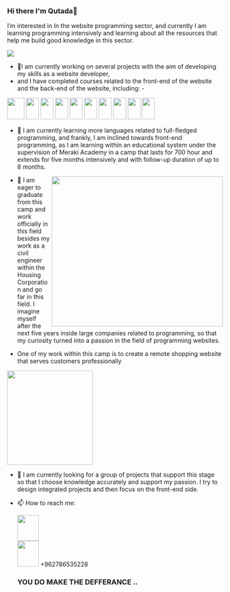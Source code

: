 ### Hi there I'm Qutada👋


 I’m interested in In the website programming sector, and currently I am learning programming intensively and learning about all the resources that help me build good knowledge in this sector. 

    
<img src="https://github.com/QtadaAlBalwe/QtadaAlBalwe/assets/132203498/7a986d69-0e21-4144-809c-a8c94faa5626"/>





- 🔭I am currently working on several projects with the aim of developing my skills as a website developer,
-  and I have completed courses related to the front-end of the website and the back-end of the website, including: -
  
  <span><img src="https://user-images.githubusercontent.com/74038190/212257454-16e3712e-945a-4ca2-b238-408ad0bf87e6.gif" width="40" height="50" />
  <img src="https://user-images.githubusercontent.com/74038190/238200426-29fd6286-4e7b-4d6c-818f-c4765d5e39a9.gif" width="30" height="50"/>
  <img src="https://user-images.githubusercontent.com/74038190/238200428-67f477ed-6624-42da-99f0-1a7b1a16eecb.gif" width="30" height="50"/>
  <img src="https://user-images.githubusercontent.com/74038190/212257460-738ff738-247f-4445-a718-cdd0ca76e2db.gif" width="30" height="50"/>
  <img src="https://user-images.githubusercontent.com/74038190/212257467-871d32b7-e401-42e8-a166-fcfd7baa4c6b.gif" width="30" height="50"/>
  <img src="https://user-images.githubusercontent.com/74038190/238200441-1a797f46-efe4-41e6-9e75-5303e1bbcbfa.gif" width="30" height="50"/>
  <img src="https://user-images.githubusercontent.com/74038190/238200620-398b19b1-9aae-4c1f-8bc0-d172a2c08d68.gif" width="30" height="50"/>
  <img src="https://user-images.githubusercontent.com/74038190/212281775-b468df30-4edc-4bf8-a4ee-f52e1aaddc86.gif" width="30" height="50"/>
  <img src="https://user-images.githubusercontent.com/74038190/212257465-7ce8d493-cac5-494e-982a-5a9deb852c4b.gif" width="30" height="50"/>
  <img src="https://user-images.githubusercontent.com/74038190/212257468-1e9a91f1-b626-4baa-b15d-5c385dfa7ed2.gif" width="30" height="50"/>
  </span>





- 🌱 I am currently learning more languages related to full-fledged programming, and frankly, I am inclined towards front-end programming, as I am learning within an educational system under the supervision of Meraki Academy in a camp that lasts for 700 hour and extends for five months intensively and with follow-up duration of up to 8 months.
 <img src="https://user-images.githubusercontent.com/74038190/212746035-d5c61762-973c-44c0-aec7-887f3b7690e3.gif" width="400" height="350" align="right"/>


 
- 👯 I am eager to graduate from this camp and work officially in this field besides my work as a civil engineer within the Housing Corporation and go far in this field. I imagine myself after the next five years inside large companies related to programming, so that my curiosity turned into a passion in the field of programming websites.

- <span>One of my work within this camp is to create a remote shopping website that serves customers professionally

  
<img src="https://user-images.githubusercontent.com/74038190/213910842-5a320d6b-e48f-4d41-a901-0e6a357e8dae.gif" width="200" height="220"/></span>



- 🤔 I am currently looking for a group of projects that support this stage so that I choose knowledge accurately and support my passion. I try to design integrated projects and then focus on the front-end side.

  
- 📫 How to reach me:

  
  <a href="www.linkedin.com/in/qutadaalbalwie"><img src="https://user-images.githubusercontent.com/74038190/235294012-0a55e343-37ad-4b0f-924f-c8431d9d2483.gif"
  width="50" height="60"/></a><br><a><img src="https://user-images.githubusercontent.com/74038190/235294019-40007353-6219-4ec5-b661-b3c35136dd0b.gif" width="50" height="60"/> +962786535228</a>

  ###  YOU DO MAKE THE DEFFERANCE .. 

